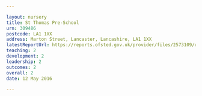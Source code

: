 ```yaml
---

layout: nursery
title: St Thomas Pre-School
urn: 309486
postcode: LA1 1XX
address: Marton Street, Lancaster, Lancashire, LA1 1XX
latestReportUrl: https://reports.ofsted.gov.uk/provider/files/2573109/urn/309486.pdf
teaching: 2
development: 2
leadership: 2
outcomes: 2
overall: 2
date: 12 May 2016

---
```

